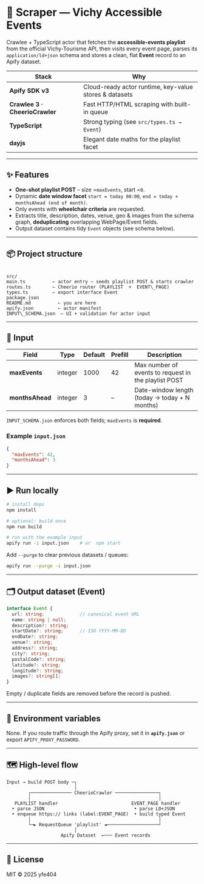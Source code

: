 # 🧭 Scraper — Vichy Accessible Events

Crawlee + TypeScript actor that fetches the **accessible-events playlist** from the official
Vichy-Tourisme API, then visits every event page, parses its
`application/ld+json` schema and stores a clean, flat **Event** record to
an Apify dataset.

| Stack | Why |
|-------|-----|
| **Apify SDK v3** | Cloud-ready actor runtime, key-value stores & datasets |
| **Crawlee 3 · CheerioCrawler** | Fast HTTP/HTML scraping with built-in queue |
| **TypeScript** | Strong typing (see `src/types.ts → Event`) |
| **dayjs** | Elegant date maths for the playlist facet |

---

## ✨ Features

* **One-shot playlist POST** – size =`maxEvents`, start =`0`.
* Dynamic **date window facet**
  `start = today 00:00`, `end = today + monthsAhead (end of month)`.
* Only events with **wheelchair criteria** are requested.
* Extracts title, description, dates, venue, geo & images from the
  schema graph, **deduplicating** overlapping WebPage/Event fields.
* Output dataset contains tidy `Event` objects (see schema below).

---

## 📦 Project structure

```

src/
main.ts          ⇠ actor entry – seeds playlist POST & starts crawler
routes.ts        ⇠ Cheerio router (PLAYLIST  +  EVENT\_PAGE)
types.ts         ⇠ export interface Event
package.json
README.md          ⇠ you are here
apify.json         ⇠ actor manifest
INPUT\_SCHEMA.json  ⇠ UI + validation for actor input

````

---

## 🔧 Input

| Field | Type | Default | Prefill | Description |
|-------|------|---------|---------|-------------|
| **maxEvents** | integer | 1000 | 42 | Max number of events to request in the playlist POST |
| **monthsAhead** | integer | 3 | – | Date-window length (today → today + N months) |

`INPUT_SCHEMA.json` enforces both fields; `maxEvents` is **required**.

### Example `input.json`

```json
{
  "maxEvents": 42,
  "monthsAhead": 3
}
````

---

## ▶️ Run locally

```bash
# install deps
npm install

# optional: build once
npm run build

# run with the example input
apify run -i input.json    # or  npm start
```

Add `--purge` to clear previous datasets / queues:

```bash
apify run --purge -i input.json
```

---

## 🗂 Output dataset (Event)

```ts
interface Event {
  url: string;             // canonical event URL
  name: string | null;
  description?: string;
  startDate?: string;      // ISO YYYY-MM-DD
  endDate?: string;
  venue?: string;
  address?: string;
  city?: string;
  postalCode?: string;
  latitude?: string;
  longitude?: string;
  images?: string[];
}
```

Empty / duplicate fields are removed before the record is pushed.

---

## 🔑 Environment variables

None.
If you route traffic through the Apify proxy, set it in **`apify.json`**
or export `APIFY_PROXY_PASSWORD`.

---

## 🗺️ High-level flow

```text
Input → build POST body ─┐
                         │
        ┌─────────────── CheerioCrawler ────────────────┐
        │                                               │
   PLAYLIST handler                           EVENT_PAGE handler
  • parse JSON                                 • parse LD+JSON
  • enqueue https:// links (label:EVENT_PAGE)  • build typed Event
        │                                               │
        └─► RequestQueue 'playlist' ◄───────────────────┘
                         │
                    Apify Dataset  ←─── Event records
```

---

## 📝 License

MIT © 2025 yfe404


